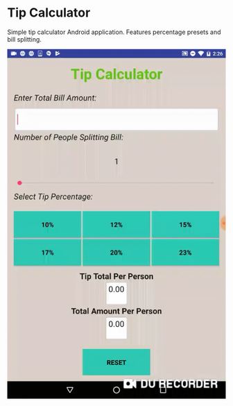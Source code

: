 # Tip Calculator
Simple tip calculator Android application. Features percentage presets and bill splitting.

![](demo/tip.gif)

